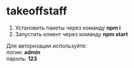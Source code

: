# takeoffstaff

1. Установить пакеты через команду <b>npm i</b>
2. Запустить клиент через команду <b>npm start</b>

Для авторизации используйте: <br/>
логин: <b>admin</b> <br/>
пароль: <b>123</b>
